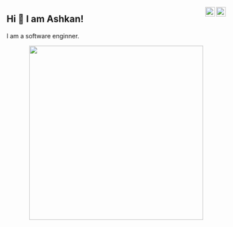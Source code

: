 <a href="https://www.instagram.com/_ashkan_rastin_" target="_blank" rel="nofollow"><img align="right" title="Follow me on Instagram" alt="Ashkan's Instagram" width="22px" src="https://cdn.jsdelivr.net/npm/simple-icons@v3/icons/instagram.svg" /></a>
<a href="https://www.t.me/ashkanrastin" target="_blank" rel="nofollow"><img align="right" title="DM me on Telegram"  alt="Ashkan's Telegram" width="22px" src="https://cdn.jsdelivr.net/npm/simple-icons@v3/icons/telegram.svg" /></a>

## Hi 👋 I am Ashkan!

I am a software enginner.

<p align = "center">
  <img src = "https://github-readme-streak-stats.herokuapp.com?user=ashkanrastin&theme=dark&hide_border=true" width = 400>
</p>
